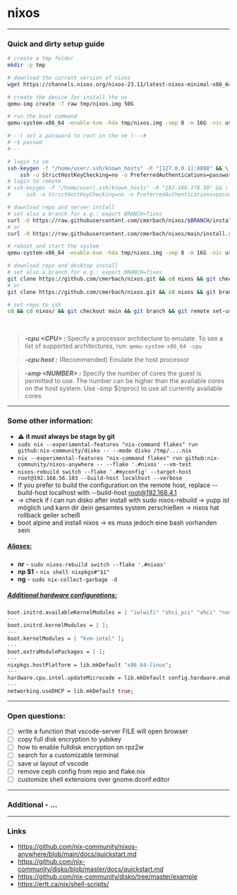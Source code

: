 # nixos


---


### Quick and dirty setup guide

```bash
# create a tmp folder
mkdir -p tmp

# download the current version of nixos
wget https://channels.nixos.org/nixos-23.11/latest-nixos-minimal-x86_64-linux.iso -O tmp/nixos.iso

# create the device for install the os
qemu-img create -f raw tmp/nixos.img 50G

# run the boot command
qemu-system-x86_64 -enable-kvm -hda tmp/nixos.img -smp 8 -m 16G -nic user,hostfwd=tcp::8888-:22 -cdrom tmp/nixos.iso -boot d

#---( set a password to root in the vm )---#
# ~$ passwd
#---

# login to vm
ssh-keygen -f "/home/user/.ssh/known_hosts" -R "[127.0.0.1]:8888" && \
    ssh -o StrictHostKeyChecking=no -o PreferredAuthentications=password nixos@127.0.0.1 -p 8888
# login to remote
# ssh-keygen -f "/home/user/.ssh/known_hosts" -R "192.168.178.30" && \
#     ssh -o StrictHostKeyChecking=no -o PreferredAuthentications=password nixos@192.168.178.30

# download repo and server install
# set also a branch for e.g.: export BRANCH=fixes
curl -O https://raw.githubusercontent.com/cmerbach/nixos/$BRANCH/install.sh && chmod +x install.sh && ./install.sh
# or
curl -O https://raw.githubusercontent.com/cmerbach/nixos/main/install.sh && chmod +x install.sh && ./install.sh

# reboot and start the system
qemu-system-x86_64 -enable-kvm -hda tmp/nixos.img -smp 8 -m 16G -nic user,hostfwd=tcp::8888-:22

# download repo and desktop install
# set also a branch for e.g.: export BRANCH=fixes
git clone https://github.com/cmerbach/nixos.git && cd nixos && git checkout $BRANCH && git branch && chmod +x update.sh && ./update.sh
# or
git clone https://github.com/cmerbach/nixos.git && cd nixos && git branch && chmod +x update.sh && ./update.sh

# set repo to ssh
cd && cd nixos/ && git checkout main && git branch && git remote set-url origin git@github.com:cmerbach/nixos.git
```

<br>

> **_-cpu \<CPU> :_**  Specify a processor architecture to emulate. To see a list of supported architectures, run: ```qemu-system-x86_64 -cpu```

> **_-cpu host :_** (Recommended) Emulate the host processor

> **_-smp \<NUMBER> :_** Specify the number of cores the guest is permitted to use. The number can be higher than the available cores on the host system. Use -smp $(nproc) to use all currently available cores


---


### Some other information:

- ⚠️ **it must always be stage by git**
- ```sudo nix --experimental-features "nix-command flakes" run github:nix-community/disko -- --mode disko /tmp/....nix```
- ```nix --experimental-features "nix-command flakes" run github:nix-community/nixos-anywhere -- --flake '.#nixos' --vm-test```
- ```nixos-rebuild switch --flake '.#myconfig' --target-host root@192.168.56.103 --build-host localhost --verbose```
- If you prefer to build the configuration on the remote host, replace --build-host localhost with --build-host root@192.168.4.1
- -> check if i can run disko after install with sudo nixos-rebuild -> yupp ist möglich und kann dir dein gesamtes system zerschießen -> nixos hat rollback geiler scheiß
- boot alpine and install nixos -> es muss jedoch eine bash vorhanden sein


##### <ins>Aliases:</ins>

- **nr** - ```sudo nixos-rebuild switch --flake '.#nixos'```
- **np \$1** - ```nix shell nixpkgs#"$1"```
- **ng** - ```sudo nix-collect-garbage -d```


##### <ins>Additional hardware configurations:</ins>

```nix
boot.initrd.availableKernelModules = [ "iwlwifi" "xhci_pci" "ahci" "nvme" "usb_storage" "ehci_pci" "usbhid" "rtsx_usb_sdmmc" "ata_piix" "ohci_pci" "sd_mod" "sr_mod" ];
---
boot.initrd.kernelModules = [ ];
---
boot.kernelModules = [ "kvm-intel" ];
---
boot.extraModulePackages = [ ];
---
nixpkgs.hostPlatform = lib.mkDefault "x86_64-linux";
---
hardware.cpu.intel.updateMicrocode = lib.mkDefault config.hardware.enableRedistributableFirmware;
---
networking.useDHCP = lib.mkDefault true;
```


---

### Open questions:
- [ ] write a function that vscode-server FILE will open browser
- [ ] copy full disk encryption to yubikey 
- [ ] how to enable fulldisk encryption on rpz2w
- [ ] search for a customizable terminal
- [ ] save ui layout of vscode
- [ ] remove ceph config from repo and flake.nix
- [ ] customize shell extensions over gnome.dconf.editor

---


### Additional - ...


---


### Links

- https://github.com/nix-community/nixos-anywhere/blob/main/docs/quickstart.md
- https://github.com/nix-community/disko/blob/master/docs/quickstart.md
- https://github.com/nix-community/disko/tree/master/example
- https://ertt.ca/nix/shell-scripts/


<!--

Hier könnte Ihre Werbung stehen

-->
